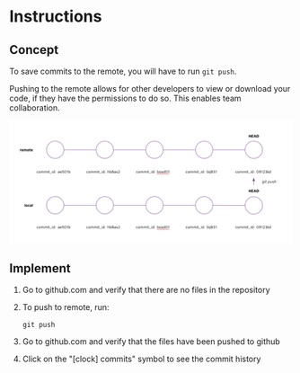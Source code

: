 # Instructions 

## Concept 

To save commits to the remote, you will have to run `git push`. 

Pushing to the remote allows for other developers to view or download your code, if they have the permissions to do so. This enables team collaboration.

![images/git-push.png](images/git-push.png)

## Implement 

1. Go to github.com and verify that there are no files in the repository 

2. To push to remote, run: 

    ```
    git push 
    ```

3. Go to github.com and verify that the files have been pushed to github 

4. Click on the "[clock] commits" symbol to see the commit history 

